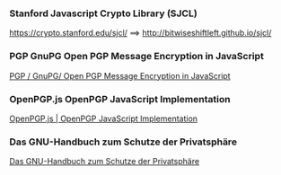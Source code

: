 ### Stanford Javascript Crypto Library (SJCL)

https://crypto.stanford.edu/sjcl/ ==> http://bitwiseshiftleft.github.io/sjcl/

### PGP GnuPG Open PGP Message Encryption in JavaScript

[PGP / GnuPG/ Open PGP Message Encryption in JavaScript](https://www.hanewin.net/encrypt/)

### OpenPGP.js OpenPGP JavaScript Implementation

[OpenPGP.js | OpenPGP JavaScript Implementation](https://openpgpjs.org/)

### Das GNU-Handbuch zum Schutze der Privatsphäre

[Das GNU-Handbuch zum Schutze der Privatsphäre](https://www.gnupg.org/gph/de/manual/book1.html)